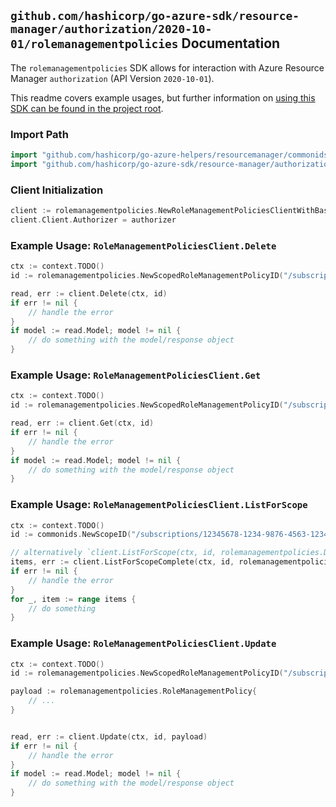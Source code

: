 
## `github.com/hashicorp/go-azure-sdk/resource-manager/authorization/2020-10-01/rolemanagementpolicies` Documentation

The `rolemanagementpolicies` SDK allows for interaction with Azure Resource Manager `authorization` (API Version `2020-10-01`).

This readme covers example usages, but further information on [using this SDK can be found in the project root](https://github.com/hashicorp/go-azure-sdk/tree/main/docs).

### Import Path

```go
import "github.com/hashicorp/go-azure-helpers/resourcemanager/commonids"
import "github.com/hashicorp/go-azure-sdk/resource-manager/authorization/2020-10-01/rolemanagementpolicies"
```


### Client Initialization

```go
client := rolemanagementpolicies.NewRoleManagementPoliciesClientWithBaseURI("https://management.azure.com")
client.Client.Authorizer = authorizer
```


### Example Usage: `RoleManagementPoliciesClient.Delete`

```go
ctx := context.TODO()
id := rolemanagementpolicies.NewScopedRoleManagementPolicyID("/subscriptions/12345678-1234-9876-4563-123456789012/resourceGroups/some-resource-group", "roleManagementPolicyName")

read, err := client.Delete(ctx, id)
if err != nil {
	// handle the error
}
if model := read.Model; model != nil {
	// do something with the model/response object
}
```


### Example Usage: `RoleManagementPoliciesClient.Get`

```go
ctx := context.TODO()
id := rolemanagementpolicies.NewScopedRoleManagementPolicyID("/subscriptions/12345678-1234-9876-4563-123456789012/resourceGroups/some-resource-group", "roleManagementPolicyName")

read, err := client.Get(ctx, id)
if err != nil {
	// handle the error
}
if model := read.Model; model != nil {
	// do something with the model/response object
}
```


### Example Usage: `RoleManagementPoliciesClient.ListForScope`

```go
ctx := context.TODO()
id := commonids.NewScopeID("/subscriptions/12345678-1234-9876-4563-123456789012/resourceGroups/some-resource-group")

// alternatively `client.ListForScope(ctx, id, rolemanagementpolicies.DefaultListForScopeOperationOptions())` can be used to do batched pagination
items, err := client.ListForScopeComplete(ctx, id, rolemanagementpolicies.DefaultListForScopeOperationOptions())
if err != nil {
	// handle the error
}
for _, item := range items {
	// do something
}
```


### Example Usage: `RoleManagementPoliciesClient.Update`

```go
ctx := context.TODO()
id := rolemanagementpolicies.NewScopedRoleManagementPolicyID("/subscriptions/12345678-1234-9876-4563-123456789012/resourceGroups/some-resource-group", "roleManagementPolicyName")

payload := rolemanagementpolicies.RoleManagementPolicy{
	// ...
}


read, err := client.Update(ctx, id, payload)
if err != nil {
	// handle the error
}
if model := read.Model; model != nil {
	// do something with the model/response object
}
```
